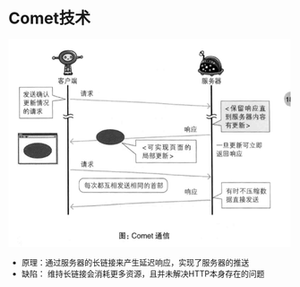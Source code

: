 # Comet技术

![HTTP-bottleneck](../assets/Comet.png)

- 原理：通过服务器的长链接来产生延迟响应，实现了服务器的推送
- 缺陷： 维持长链接会消耗更多资源，且并未解决HTTP本身存在的问题